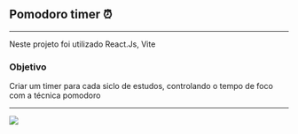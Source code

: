 <h2> Pomodoro timer ⏰</h2>

<hr/>

<p>Neste projeto foi utilizado React.Js, Vite</p>

<h3>Objetivo</h3>

<P>Criar um timer para cada siclo de estudos, controlando o tempo de foco com a técnica pomodoro</p> 

<hr/>

<div>
  <img src="https://github.com/Spanserki/Spanserki/assets/97187822/0ceacc02-cc16-4451-ab88-12f48733ab91" />
</div>
